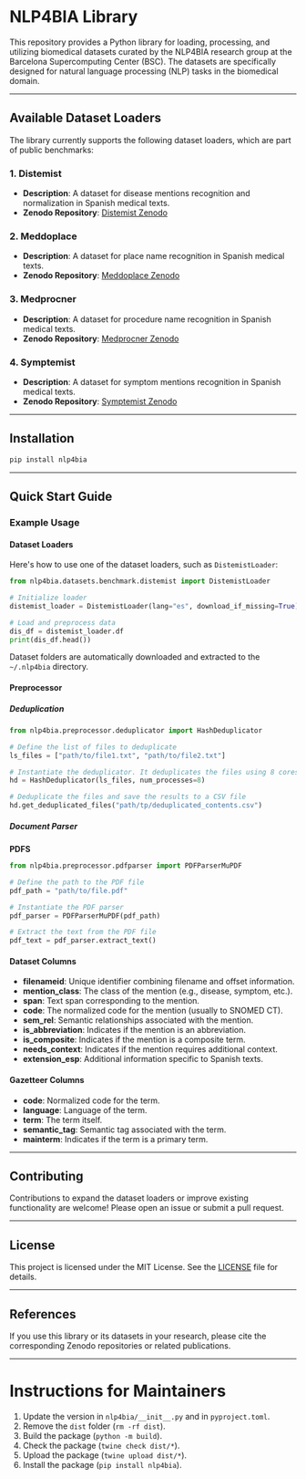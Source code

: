 # NLP4BIA Library

This repository provides a Python library for loading, processing, and utilizing biomedical datasets curated by the NLP4BIA research group at the Barcelona Supercomputing Center (BSC). The datasets are specifically designed for natural language processing (NLP) tasks in the biomedical domain.

---

## Available Dataset Loaders

The library currently supports the following dataset loaders, which are part of public benchmarks:

### 1. **Distemist**
   - **Description**: A dataset for disease mentions recognition and normalization in Spanish medical texts.
   - **Zenodo Repository**: [Distemist Zenodo](https://doi.org/10.5281/zenodo.7614764)

### 2. **Meddoplace**
   - **Description**: A dataset for place name recognition in Spanish medical texts.
   - **Zenodo Repository**: [Meddoplace Zenodo](https://doi.org/10.5281/zenodo.8403498)

### 3. **Medprocner**
   - **Description**: A dataset for procedure name recognition in Spanish medical texts.
   - **Zenodo Repository**: [Medprocner Zenodo](https://doi.org/10.5281/zenodo.7817667)

### 4. **Symptemist**
   - **Description**: A dataset for symptom mentions recognition in Spanish medical texts.
   - **Zenodo Repository**: [Symptemist Zenodo](https://doi.org/10.5281/zenodo.10635215)
---

## Installation

```bash
pip install nlp4bia
```

---

## Quick Start Guide

### Example Usage

#### Dataset Loaders
Here's how to use one of the dataset loaders, such as `DistemistLoader`:

```python
from nlp4bia.datasets.benchmark.distemist import DistemistLoader

# Initialize loader
distemist_loader = DistemistLoader(lang="es", download_if_missing=True)

# Load and preprocess data
dis_df = distemist_loader.df
print(dis_df.head())
```

Dataset folders are automatically downloaded and extracted to the `~/.nlp4bia` directory.

#### Preprocessor

##### Deduplication

```python
from nlp4bia.preprocessor.deduplicator import HashDeduplicator

# Define the list of files to deduplicate
ls_files = ["path/to/file1.txt", "path/to/file2.txt"]

# Instantiate the deduplicator. It deduplicates the files using 8 cores.
hd = HashDeduplicator(ls_files, num_processes=8)

# Deduplicate the files and save the results to a CSV file
hd.get_deduplicated_files("path/tp/deduplicated_contents.csv")
```

##### Document Parser

**PDFS**

```python
from nlp4bia.preprocessor.pdfparser import PDFParserMuPDF

# Define the path to the PDF file
pdf_path = "path/to/file.pdf"

# Instantiate the PDF parser
pdf_parser = PDFParserMuPDF(pdf_path)

# Extract the text from the PDF file
pdf_text = pdf_parser.extract_text()
```

#### Dataset Columns
- **filenameid**: Unique identifier combining filename and offset information.
- **mention_class**: The class of the mention (e.g., disease, symptom, etc.).
- **span**: Text span corresponding to the mention.
- **code**: The normalized code for the mention (usually to SNOMED CT).
- **sem_rel**: Semantic relationships associated with the mention.
- **is_abbreviation**: Indicates if the mention is an abbreviation.
- **is_composite**: Indicates if the mention is a composite term.
- **needs_context**: Indicates if the mention requires additional context.
- **extension_esp**: Additional information specific to Spanish texts.

#### Gazetteer Columns
- **code**: Normalized code for the term.
- **language**: Language of the term.
- **term**: The term itself.
- **semantic_tag**: Semantic tag associated with the term.
- **mainterm**: Indicates if the term is a primary term.

---

## Contributing

Contributions to expand the dataset loaders or improve existing functionality are welcome! Please open an issue or submit a pull request.

---

## License

This project is licensed under the MIT License. See the [LICENSE](LICENSE) file for details.

---

## References

If you use this library or its datasets in your research, please cite the corresponding Zenodo repositories or related publications.

---
# Instructions for Maintainers

1. Update the version in `nlp4bia/__init__.py` and in `pyproject.toml`.
2. Remove the `dist` folder (`rm -rf dist`).
3. Build the package (`python -m build`).
4. Check the package (`twine check dist/*`).
5. Upload the package (`twine upload dist/*`).
6. Install the package (`pip install nlp4bia`).